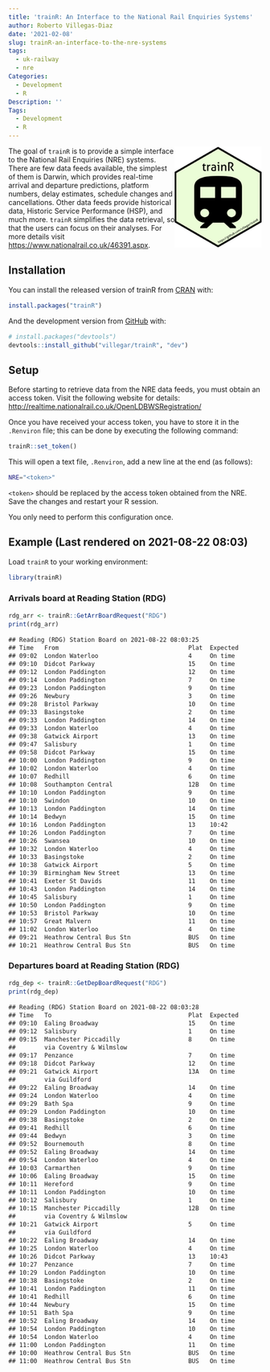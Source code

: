 ```yaml
---
title: 'trainR: An Interface to the National Rail Enquiries Systems'
author: Roberto Villegas-Diaz
date: '2021-02-08'
slug: trainR-an-interface-to-the-nre-systems
tags:
  - uk-railway
  - nre
Categories:
  - Development
  - R
Description: ''
Tags:
  - Development
  - R
---
```


<img src="https://raw.githubusercontent.com/villegar/trainR/main/inst/images/logo.png" alt="logo" align="right" height=200px/>

The goal of `trainR` is to provide a simple interface to the 
National Rail Enquiries (NRE) systems. There are few data feeds 
available, the simplest of them is Darwin, which provides real-time 
arrival and departure predictions, platform numbers, delay estimates, 
schedule changes and cancellations. Other data feeds provide historical 
data, Historic Service Performance (HSP), and much more. `trainR` 
simplifies the data retrieval, so that the users can focus on their 
analyses. For more details visit 
https://www.nationalrail.co.uk/46391.aspx.

## Installation

You can install the released version of trainR from [CRAN](https://CRAN.R-project.org) with:

``` r
install.packages("trainR")
```

And the development version from [GitHub](https://github.com/) with:

``` r
# install.packages("devtools")
devtools::install_github("villegar/trainR", "dev")
```

## Setup
Before starting to retrieve data from the NRE data feeds, you must obtain an access token. 
Visit the following website for details: http://realtime.nationalrail.co.uk/OpenLDBWSRegistration/

Once you have received your access token, you have to store it in the `.Renviron` file; this can be 
done by executing the following command:


```r
trainR::set_token()
```

This will open a text file, `.Renviron`, add a new line at the end (as follows):

```bash
NRE="<token>"
```

`<token>` should be replaced by the access token obtained from the NRE. Save the changes and restart 
your R session.

You only need to perform this configuration once.

## Example (Last rendered on 2021-08-22 08:03)

Load `trainR` to your working environment:

```r
library(trainR)
```

### Arrivals board at Reading Station (RDG)


```r
rdg_arr <- trainR::GetArrBoardRequest("RDG")
print(rdg_arr)
```

```
## Reading (RDG) Station Board on 2021-08-22 08:03:25
## Time   From                                    Plat  Expected
## 09:02  London Waterloo                         4     On time
## 09:10  Didcot Parkway                          15    On time
## 09:12  London Paddington                       12    On time
## 09:14  London Paddington                       7     On time
## 09:23  London Paddington                       9     On time
## 09:26  Newbury                                 3     On time
## 09:28  Bristol Parkway                         10    On time
## 09:33  Basingstoke                             2     On time
## 09:33  London Paddington                       14    On time
## 09:33  London Waterloo                         4     On time
## 09:38  Gatwick Airport                         13    On time
## 09:47  Salisbury                               1     On time
## 09:58  Didcot Parkway                          15    On time
## 10:00  London Paddington                       9     On time
## 10:02  London Waterloo                         4     On time
## 10:07  Redhill                                 6     On time
## 10:08  Southampton Central                     12B   On time
## 10:10  London Paddington                       9     On time
## 10:10  Swindon                                 10    On time
## 10:13  London Paddington                       14    On time
## 10:14  Bedwyn                                  15    On time
## 10:16  London Paddington                       13    10:42
## 10:26  London Paddington                       7     On time
## 10:26  Swansea                                 10    On time
## 10:32  London Waterloo                         4     On time
## 10:33  Basingstoke                             2     On time
## 10:38  Gatwick Airport                         5     On time
## 10:39  Birmingham New Street                   13    On time
## 10:41  Exeter St Davids                        11    On time
## 10:43  London Paddington                       14    On time
## 10:45  Salisbury                               1     On time
## 10:50  London Paddington                       9     On time
## 10:53  Bristol Parkway                         10    On time
## 10:57  Great Malvern                           11    On time
## 11:02  London Waterloo                         4     On time
## 09:21  Heathrow Central Bus Stn                BUS   On time
## 10:21  Heathrow Central Bus Stn                BUS   On time
```

### Departures board at Reading Station (RDG)


```r
rdg_dep <- trainR::GetDepBoardRequest("RDG")
print(rdg_dep)
```

```
## Reading (RDG) Station Board on 2021-08-22 08:03:28
## Time   To                                      Plat  Expected
## 09:10  Ealing Broadway                         15    On time
## 09:12  Salisbury                               1     On time
## 09:15  Manchester Piccadilly                   8     On time
##        via Coventry & Wilmslow                 
## 09:17  Penzance                                7     On time
## 09:18  Didcot Parkway                          12    On time
## 09:21  Gatwick Airport                         13A   On time
##        via Guildford                           
## 09:22  Ealing Broadway                         14    On time
## 09:24  London Waterloo                         4     On time
## 09:29  Bath Spa                                9     On time
## 09:29  London Paddington                       10    On time
## 09:38  Basingstoke                             2     On time
## 09:41  Redhill                                 6     On time
## 09:44  Bedwyn                                  3     On time
## 09:52  Bournemouth                             8     On time
## 09:52  Ealing Broadway                         14    On time
## 09:54  London Waterloo                         4     On time
## 10:03  Carmarthen                              9     On time
## 10:06  Ealing Broadway                         15    On time
## 10:11  Hereford                                9     On time
## 10:11  London Paddington                       10    On time
## 10:12  Salisbury                               1     On time
## 10:15  Manchester Piccadilly                   12B   On time
##        via Coventry & Wilmslow                 
## 10:21  Gatwick Airport                         5     On time
##        via Guildford                           
## 10:22  Ealing Broadway                         14    On time
## 10:25  London Waterloo                         4     On time
## 10:26  Didcot Parkway                          13    10:43
## 10:27  Penzance                                7     On time
## 10:29  London Paddington                       10    On time
## 10:38  Basingstoke                             2     On time
## 10:41  London Paddington                       11    On time
## 10:41  Redhill                                 6     On time
## 10:44  Newbury                                 15    On time
## 10:51  Bath Spa                                9     On time
## 10:52  Ealing Broadway                         14    On time
## 10:54  London Paddington                       10    On time
## 10:54  London Waterloo                         4     On time
## 11:00  London Paddington                       11    On time
## 10:00  Heathrow Central Bus Stn                BUS   On time
## 11:00  Heathrow Central Bus Stn                BUS   On time
```
